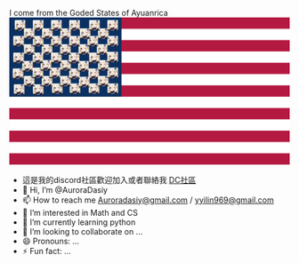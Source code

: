 <span style="font-size: 36">I come from the Goded States of Ayuanrica </span>
![Image of your project](111.jpg)
- 這是我的discord社區歡迎加入或者聯絡我  [DC社區](https://discord.gg/QBEm5Cc7)
- 👋 Hi, I’m @AuroraDasiy
- 📫 How to reach me Auroradasiy@gmail.com / yyilin969@gmail.com
- 👀 I’m interested in Math and CS
- 🌱 I’m currently learning python
- 💞️ I’m looking to collaborate on ...
- 😄 Pronouns: ...
- ⚡ Fun fact: ...

<!---
AuroraDasiy/AuroraDasiy is a ✨ special ✨ repository because its `README.md` (this file) appears on your GitHub profile.
You can click the Preview link to take a look at your changes.
--->
